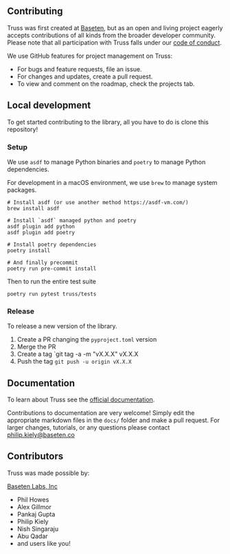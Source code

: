 ## Contributing

Truss was first created at [Baseten](https://baseten.co), but as an open and living project eagerly accepts contributions of all kinds from the broader developer community. Please note that all participation with Truss falls under our [code of conduct](CODE_OF_CONDUCT.md).

We use GitHub features for project management on Truss:

* For bugs and feature requests, file an issue.
* For changes and updates, create a pull request.
* To view and comment on the roadmap, check the projects tab.

## Local development

To get started contributing to the library, all you have to do is clone this repository!

### Setup

We use `asdf` to manage Python binaries and `poetry` to manage Python dependencies.

For development in a macOS environment, we use `brew` to manage system packages.

```
# Install asdf (or use another method https://asdf-vm.com/)
brew install asdf

# Install `asdf` managed python and poetry
asdf plugin add python
asdf plugin add poetry

# Install poetry dependencies
poetry install

# And finally precommit
poetry run pre-commit install
```

Then to run the entire test suite

```
poetry run pytest truss/tests
```

### Release

To release a new version of the library.

1. Create a PR changing the `pyproject.toml` version
2. Merge the PR
3. Create a tag `git tag -a -m "vX.X.X" vX.X.X
4. Push the tag  `git push -u origin vX.X.X`

## Documentation

To learn about Truss see the [official documentation](https://truss.baseten.co).

Contributions to documentation are very welcome! Simply edit the appropriate markdown files in the `docs/` folder and make a pull request. For larger changes, tutorials, or any questions please contact [philip.kiely@baseten.co](mailto:philip.kiely@baseten.co)

## Contributors

Truss was made possible by:

[Baseten Labs, Inc](http://baseten.co)
* Phil Howes
* Alex Gillmor
* Pankaj Gupta
* Philip Kiely
* Nish Singaraju
* Abu Qadar
* and users like you!
